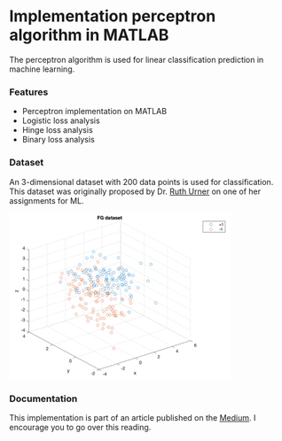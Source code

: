 # Implementation perceptron algorithm in MATLAB
The perceptron algorithm is used for linear classification prediction in machine learning. 

### Features
- Perceptron implementation on MATLAB
- Logistic loss analysis
- Hinge loss analysis
- Binary loss analysis


### Dataset
An 3-dimensional dataset with 200 data points is used for classification. This dataset was originally proposed by Dr. [Ruth Urner](https://www.eecs.yorku.ca/~ruth/) on one of her assignments for ML.
<div>
<img src="/charts/dataset.png" width="400px"</img> 
</div>

### Documentation
This implementation is part of an article published on the  [Medium](https://medium.com/@jaimedantas). I encourage you to go over this reading. 
